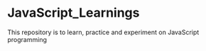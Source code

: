 # JavaScript_Learnings
This repository is to learn, practice and experiment on JavaScript programming 

